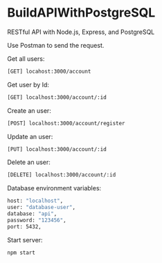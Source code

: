 # BuildAPIWithPostgreSQL
RESTful API with Node.js, Express, and PostgreSQL

Use Postman to send the request.

Get all users:
```bash
[GET] locahost:3000/account
```
Get user by Id:
```bash
[GET] localhost:3000/account/:id
```
Create an user:
```bash
[POST] localhost:3000/account/register
```
Update an user:
```bash
[PUT] localhost:3000/account/:id
```
Delete an user:
```bash
[DELETE] localhost:3000/account/:id
```
Database environment variables:
```bash
host: "localhost",
user: "database-user",
database: "api",
password: "123456",
port: 5432,
```

Start server:
```bash
npm start
```
